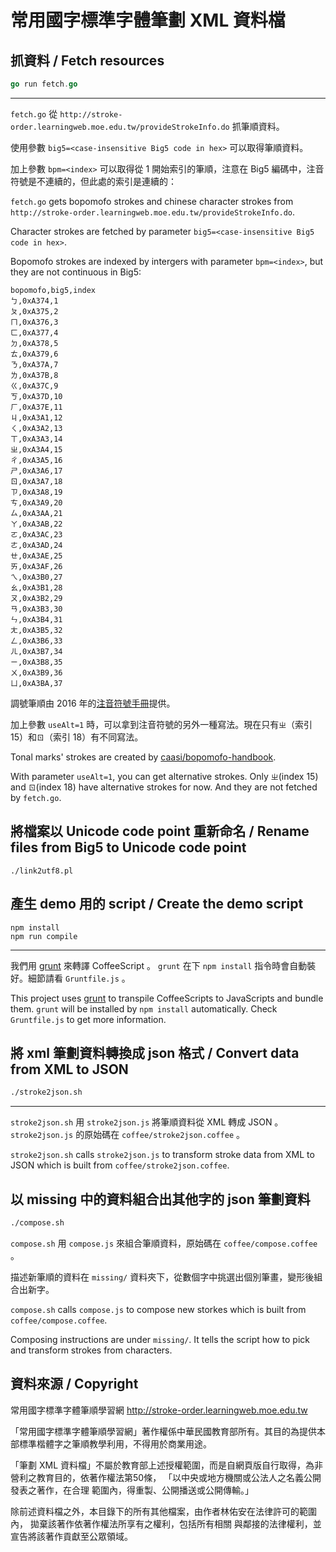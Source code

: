 常用國字標準字體筆劃 XML 資料檔
===============================

## 抓資料 / Fetch resources

```go
go run fetch.go
```

---

`fetch.go` 從 `http://stroke-order.learningweb.moe.edu.tw/provideStrokeInfo.do` 抓筆順資料。

使用參數 `big5=<case-insensitive Big5 code in hex>` 可以取得筆順資料。

加上參數 `bpm=<index>` 可以取得從 1 開始索引的筆順，注意在 Big5 編碼中，注音符號是不連續的，但此處的索引是連續的：

`fetch.go` gets bopomofo strokes and chinese character strokes from `http://stroke-order.learningweb.moe.edu.tw/provideStrokeInfo.do`.

Character strokes are fetched by parameter `big5=<case-insensitive Big5 code in hex>`.

Bopomofo strokes are indexed by intergers with parameter `bpm=<index>`, but they are not continuous in Big5:

```
bopomofo,big5,index
ㄅ,0xA374,1
ㄆ,0xA375,2
ㄇ,0xA376,3
ㄈ,0xA377,4
ㄉ,0xA378,5
ㄊ,0xA379,6
ㄋ,0xA37A,7
ㄌ,0xA37B,8
ㄍ,0xA37C,9
ㄎ,0xA37D,10
ㄏ,0xA37E,11
ㄐ,0xA3A1,12
ㄑ,0xA3A2,13
ㄒ,0xA3A3,14
ㄓ,0xA3A4,15
ㄔ,0xA3A5,16
ㄕ,0xA3A6,17
ㄖ,0xA3A7,18
ㄗ,0xA3A8,19
ㄘ,0xA3A9,20
ㄙ,0xA3AA,21
ㄚ,0xA3AB,22
ㄛ,0xA3AC,23
ㄜ,0xA3AD,24
ㄝ,0xA3AE,25
ㄞ,0xA3AF,26
ㄟ,0xA3B0,27
ㄠ,0xA3B1,28
ㄡ,0xA3B2,29
ㄢ,0xA3B3,30
ㄣ,0xA3B4,31
ㄤ,0xA3B5,32
ㄥ,0xA3B6,33
ㄦ,0xA3B7,34
ㄧ,0xA3B8,35
ㄨ,0xA3B9,36
ㄩ,0xA3BA,37
```

調號筆順由 2016 年的[注音符號手冊][bopomofo-handbook]提供。

加上參數 `useAlt=1` 時，可以拿到注音符號的另外一種寫法。現在只有`ㄓ`（索引 15）和`ㄖ`（索引 18）有不同寫法。

Tonal marks' strokes are created by [caasi/bopomofo-handbook][bopomofo-handbook].

With parameter `useAlt=1`, you can get alternative strokes. Only `ㄓ`(index 15) and `ㄖ`(index 18) have alternative strokes for now. And they are not fetched by `fetch.go`.

[bopomofo-handbook]: https://github.com/caasi/bopomofo-handbook

## 將檔案以 Unicode code point 重新命名 / Rename files from Big5 to Unicode code point

```
./link2utf8.pl
```

## 產生 demo 用的 script / Create the demo script

```compile
npm install
npm run compile
```

---

我們用 [grunt][grunt] 來轉譯 CoffeeScript 。 `grunt` 在下 `npm install` 指令時會自動裝好。細節請看 `Gruntfile.js` 。

This project uses [grunt][grunt] to transpile CoffeeScripts to JavaScripts and bundle them. `grunt` will be installed by `npm install` automatically. Check `Gruntfile.js` to get more information.

[grunt]: https://gruntjs.com

## 將 xml 筆劃資料轉換成 json 格式 / Convert data from XML to JSON

```stroke2json.sh
./stroke2json.sh
```

---

`stroke2json.sh` 用 `stroke2json.js` 將筆順資料從 XML 轉成 JSON 。 `stroke2json.js` 的原始碼在 `coffee/stroke2json.coffee` 。

`stroke2json.sh` calls `stroke2json.js` to transform stroke data from XML to JSON which is built from `coffee/stroke2json.coffee`.

## 以 missing 中的資料組合出其他字的 json 筆劃資料

```compose.sh
./compose.sh
```

`compose.sh` 用 `compose.js` 來組合筆順資料，原始碼在 `coffee/compose.coffee` 。

描述新筆順的資料在 `missing/` 資料夾下，從數個字中挑選出個別筆畫，變形後組合出新字。

`compose.sh` calls `compose.js` to compose new storkes which is built from `coffee/compose.coffee`.

Composing instructions are under `missing/`. It tells the script how to pick and transform strokes from characters.

## 資料來源 / Copyright

常用國字標準字體筆順學習網 <http://stroke-order.learningweb.moe.edu.tw>

「常用國字標準字體筆順學習網」著作權係中華民國教育部所有。其目的為提供本部標準楷體字之筆順教學利用，不得用於商業用途。

「筆劃 XML 資料檔」不屬於教育部上述授權範圍，而是自網頁版自行取得，為非營利之教育目的，依著作權法第50條，
「以中央或地方機關或公法人之名義公開發表之著作，在合理 範圍內，得重製、公開播送或公開傳輸。」

除前述資料檔之外，本目錄下的所有其他檔案，由作者林佑安在法律許可的範圍內，
拋棄該著作依著作權法所享有之權利，包括所有相關 與鄰接的法律權利，並宣告將該著作貢獻至公眾領域。

